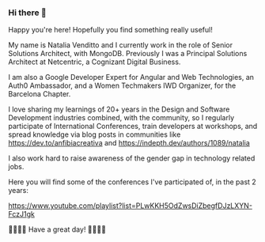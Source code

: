 ### Hi there 👋

Happy you're here! Hopefully you find something really useful!

My name is Natalia Venditto and I currently work in the role of Senior Solutions Architect, with MongoDB. Previously I was a Principal Solutions Architect at Netcentric, a Cognizant Digital Business.

I am also a Google Developer Expert for Angular and Web Technologies, an Auth0 Ambassador, and a Women Techmakers IWD Organizer, for the Barcelona Chapter.

I love sharing my learnings of 20+ years in the Design and Software Development industries combined, with the community, so I regularly participate of International Conferences, train developers at workshops, and spread knowledge via blog posts in communities like https://dev.to/anfibiacreativa and https://indepth.dev/authors/1089/natalia

I also work hard to raise awareness of the gender gap in technology related jobs.

Here  you will find some of the conferences I've participated of, in the past 2 years:

https://www.youtube.com/playlist?list=PLwKKH5OdZwsDiZbegfDJzLXYN-FczJ1gk


🌟🌟🌟🌟 Have  a great day! 🌟🌟🌟🌟

